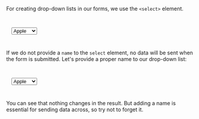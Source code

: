For creating drop-down lists in
our forms, we use the `<select>` element.

<codeblock language="html" type="lesson">
<code>
<form>
  <select>
      <option value="apple">Apple</option>
      <option value="orange">Orange</option>
      <option value="mango">Mango</option>
      <option value="papaya">Papaya</option>
  </select>
</form>
</code>
</codeblock>

If we do not provide a `name` to the
`select` element, no data will be sent
when the form is submitted. Let's provide
a proper name to our drop-down list:

<codeblock language="html" type="lesson">
<code>
<form>
  <select name="fruit">
      <option value="apple">Apple</option>
      <option value="orange">Orange</option>
      <option value="mango">Mango</option>
      <option value="papaya">Papaya</option>
  </select>
</form>
</code>
</codeblock>

You can see that nothing changes in the result.
But adding a name is essential for sending data
across, so try not to forget it.
